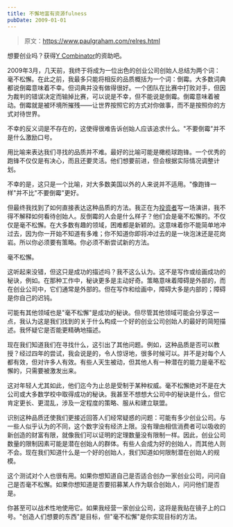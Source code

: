 ```yaml
---
title: 不懈地富有资源fulness
pubDate: 2009-01-01
---
```


> 原文：https://www.paulgraham.com/relres.html 

            
想要创业吗？获得[Y Combinator](http://ycombinator.com/apply.html)的资助吧。

2009年3月，几天前，我终于将成为一位出色的创业公司创始人总结为两个词：毫不松懈。在此之前，我最多只能将相反的品质概括为一个词：倒霉。大多数词典都说倒霉意味着不幸。但词典并没有做得很好。一个团队在比赛中打败对手，但因为裁判的错误决定而输掉比赛，可以说是不幸，但不能说是倒霉。倒霉意味着被动。倒霉就是被环境所摧残——让世界按照它的方式对你做事，而不是按照你的方式对待世界。

不幸的反义词是不存在的，这使得很难告诉创始人应该追求什么。"不要倒霉"并不是什么激励口号。

用比喻来表达我们寻找的品质并不难。最好的比喻可能是橄榄球跑锋。一个优秀的跑锋不仅仅是有决心，而且还要灵活。他们想要前进，但会根据实际情况调整计划。

不幸的是，这只是一个比喻，对大多数美国以外的人来说并不适用。"像跑锋一样"并不比"不要倒霉"更好。

但最终我找到了如何直接表达这种品质的方法。我正在为[投资者](angelinvesting.html)写一场演讲，我不得不解释如何看待创始人。反倒霉的人会是什么样子？他们会是毫不松懈的。不仅仅是毫不松懈。在大多数有趣的领域，困难都是新颖的。这意味着你不能简单地冲过去，因为你一开始不知道有多难；你不知道你即将冲过去的是一块泡沫还是花岗岩。所以你必须要有策略。你必须不断尝试新的方法。

毫不松懈。

这听起来没错，但这只是成功的描述吗？我不这么认为。这不是写作或绘画成功的秘诀，例如。在那种工作中，秘诀更多是主动好奇。策略意味着障碍是外部的，而在创业公司中，它们通常是外部的。但在写作和绘画中，障碍大多是内部的；障碍是你自己的迟钝。

可能有其他领域也是"毫不松懈"是成功的秘诀。但尽管其他领域可能会分享这一点，我认为这是我们找到的关于什么构成一个好的创业公司创始人的最好的简短描述。我怀疑它是否能更精确地描述。

现在我们知道我们在寻找什么，这引出了其他问题。例如，这种品质是否可以教授？经过四年的尝试，我会说是的，令人惊讶地，很多时候可以。并不是对每个人都有效，但对许多人有效。有些人天生被动，但其他人有一种潜在的能力是毫不松懈的，只需要被激发出来。

这对年轻人尤其如此，他们迄今为止总是受制于某种权威。毫不松懈绝对不是在大公司或大多数学校中取得成功的秘诀。我甚至不想想大公司中的秘诀是什么，但它肯定更长、更混乱，涉及一定程度的策略、服从和建立联盟。

识别这种品质还使我们更接近回答人们经常疑惑的问题：可能有多少创业公司。与一些人似乎认为的不同，这个数字没有经济上限。没有理由相信消费者可以吸收的新创造的财富有限，就像我们可以证明的定理数量没有限制一样。因此，创业公司数量的限制因素可能是潜在创始人的群体。有些人会成为好的创始人，而其他人则不会。现在我们知道什么是一个好的创始人，我们知道如何限制潜在创始人的规模。

这个测试对个人也很有用。如果你想知道自己是否适合创办一家创业公司，问问自己是否毫不松懈。如果你想知道是否要招募某人作为联合创始人，问问他们是否是。

你甚至可以战术性地使用它。如果我经营一家创业公司，这将是我贴在镜子上的口号。"创造人们想要的东西"是目标，但"毫不松懈"是你实现目标的方法。
